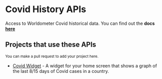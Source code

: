 # Covid History APIs
Access to Worldometer Covid historical data.
You can find out the **docs** [**here**](https://app.swaggerhub.com/apis-docs/Hider-alt/Worldometer_Covid_History/1.0.0)

## Projects that use these APIs
<sup>You can make a pull request to add your project here.</sup>

- [Covid Widget](https://github.com/Hider-alt/covid-widget) - A widget for your home screen that shows a graph of the last 8/15 days of Covid cases in a country.